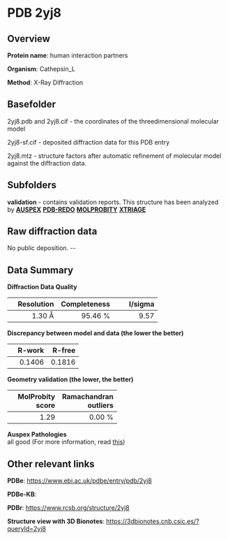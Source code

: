 # PDB 2yj8

## Overview

**Protein name**: human interaction partners

**Organism**: Cathepsin_L

**Method**: X-Ray Diffraction



## Basefolder

2yj8.pdb and 2yj8.cif - the coordinates of the threedimensional molecular model

2yj8-sf.cif - deposited diffraction data for this PDB entry

2yj8.mtz - structure factors after automatic refinement of molecular model against the diffraction data.

## Subfolders





**validation** - contains validation reports. This structure has been analyzed by [**AUSPEX**](https://github.com/thorn-lab/coronavirus_structural_task_force/tree/master/pdb/human_interaction_partners/Cathepsin_L/2yj8/validation/auspex) [**PDB-REDO**](https://github.com/thorn-lab/coronavirus_structural_task_force/tree/master/pdb/human_interaction_partners/Cathepsin_L/2yj8/validation/pdb-redo) [**MOLPROBITY**](https://github.com/thorn-lab/coronavirus_structural_task_force/tree/master/pdb/human_interaction_partners/Cathepsin_L/2yj8/validation/molprobity) [**XTRIAGE**](https://github.com/thorn-lab/coronavirus_structural_task_force/blob/master/pdb/human_interaction_partners/Cathepsin_L/2yj8/validation/Xtriage_output.log)  



## Raw diffraction data

No public deposition. --<br> 

## Data Summary
**Diffraction Data Quality**

|   | Resolution | Completeness| I/sigma |
|---|-------------:|----------------:|--------------:|
|   |1.30 Å|95.46 %|<img width=50/>9.57 |

**Discrepancy between model and data (the lower the better)**

|   | **R-work**| **R-free**   
|---|-------------:|----------------:|           
||  0.1406|  0.1816|

**Geometry validation (the lower, the better)**

|   |**MolProbity<br>score**| **Ramachandran<br>outliers** 
|---|-------------:|----------------:|
||  1.29|  0.00 %|

**Auspex Pathologies**<br> all good (For more information, read [this](https://github.com/thorn-lab/coronavirus_structural_task_force/blob/master/pdb/human_interaction_partners/Cathepsin_L/2yj8/validation/auspex/2yj8_auspex_comments.txt))

 



## Other relevant links 
**PDBe**:  https://www.ebi.ac.uk/pdbe/entry/pdb/2yj8

**PDBe-KB**:  
 
**PDBr**: https://www.rcsb.org/structure/2yj8 

**Structure view with 3D Bionotes**: https://3dbionotes.cnb.csic.es/?queryId=2yj8

